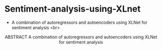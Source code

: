 # Sentiment-analysis-using-XLnet
- A combination of autoregressors and autoencoders using XLNet for sentiment analysis <br\>


<p align="center"> ABSTRACT <br\><p\>
A combination of autoregressors and autoencoders using
XLNet for sentiment analysis

